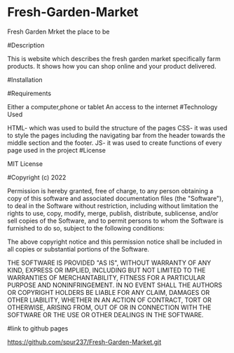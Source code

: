 # Fresh-Garden-Market

Fresh Garden Mrket  the  place to be


#Description

This is website which describes the fresh garden market specifically farm products. It shows how you can shop online and your product delivered.

#Installation

#Requirements


Either a computer,phone or tablet
An access to the internet
#Technology Used


HTML- which was used to build the structure of the pages
CSS- it was used to style the pages including the navigating bar from the header towards the middle section and the footer.
JS- it was used to create functions of every page used in the project
#License


MIT License

#Copyright (c) 2022

Permission is hereby granted, free of charge, to any person obtaining a copy of this software and associated documentation files (the "Software"), to deal in the Software without restriction, including without limitation the rights to use, copy, modify, merge, publish, distribute, sublicense, and/or sell copies of the Software, and to permit persons to whom the Software is furnished to do so, subject to the following conditions:



The above copyright notice and this permission notice shall be included in all copies or substantial portions of the Software.

THE SOFTWARE IS PROVIDED "AS IS", WITHOUT WARRANTY OF ANY KIND, EXPRESS OR IMPLIED, INCLUDING BUT NOT LIMITED TO THE WARRANTIES OF MERCHANTABILITY, FITNESS FOR A PARTICULAR PURPOSE AND NONINFRINGEMENT. IN NO EVENT SHALL THE AUTHORS OR COPYRIGHT HOLDERS BE LIABLE FOR ANY CLAIM, DAMAGES OR OTHER LIABILITY, WHETHER IN AN ACTION OF CONTRACT, TORT OR OTHERWISE, ARISING FROM, OUT OF OR IN CONNECTION WITH THE SOFTWARE OR THE USE OR OTHER DEALINGS IN THE SOFTWARE.

#link to github pages

https://github.com/spur237/Fresh-Garden-Market.git
